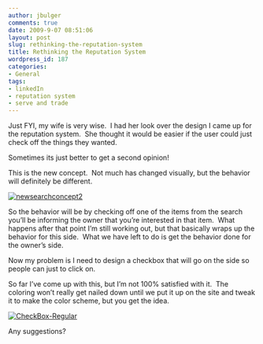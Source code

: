 ```yaml
---
author: jbulger
comments: true
date: 2009-9-07 08:51:06
layout: post
slug: rethinking-the-reputation-system
title: Rethinking the Reputation System
wordpress_id: 187
categories:
- General
tags:
- linkedIn
- reputation system
- serve and trade
---
```


Just FYI, my wife is very wise.  I had her look over the design I came up for the reputation system.  She thought it would be easier if the user could just check off the things they wanted.

Sometimes its just better to get a second opinion!

This is the new concept.  Not much has changed visually, but the behavior will definitely be different.

[![newsearchconcept2](/img/posts/2009/09/newsearchconcept2_thumb.png)](/img/posts/2009/09/newsearchconcept2.png)

So the behavior will be by checking off one of the items from the search you’ll be informing the owner that you’re interested in that item.  What happens after that point I’m still working out, but that basically wraps up the behavior for this side.  What we have left to do is get the behavior done for the owner’s side.

Now my problem is I need to design a checkbox that will go on the side so people can just to click on.

So far I’ve come up with this, but I’m not 100% satisfied with it.  The coloring won’t really get nailed down until we put it up on the site and tweak it to make the color scheme, but you get the idea.

[![CheckBox-Regular](/img/posts/2009/09/CheckBoxRegular_thumb.png)](/img/posts/2009/09/CheckBoxRegular.png)

Any suggestions?

